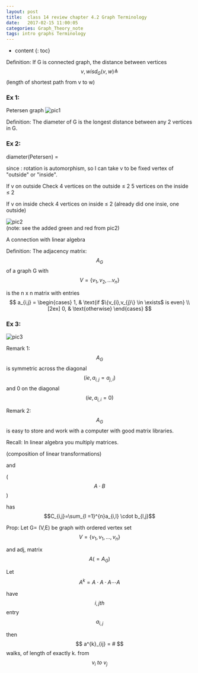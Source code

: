 ```yaml
---
layout: post
title:  class 14 review chapter 4.2 Graph Terminology
date:   2017-02-15 11:00:05
categories: Graph_Theory_note
tags: intro graphs Terminology
---
```


* content
{: toc}

Definition: If G is connected graph, the distance between vertices $$v,w is d_{G}(v,w)\triangleq$$ (length of shortest path from v to w)







### Ex 1:

Petersen graph
![pic1]()

Definition: The diameter of G is the longest distance between any 2 vertices in G.

### Ex 2:

diameter(Petersen) = 

since : rotation is automorphism, so I can take v to be fixed vertex of "outside" or "inside". 

If v on outside
Check 4 vertices on the outside ≤ 2
	  5 vertices on the inside ≤ 2

If v on inside check 4 vertices on inside ≤ 2
(already did one insie, one outside)


![pic2]()	  
(note: see the added green and red from pic2)

A connection with linear algebra

Definition:
The adjacency matrix: $$A_{G}$$
of a graph G with $$V = \{v_{1},v_{2},...v_{n}\}$$

is the n x n matrix with entries
$$
a_{i,j} =
\begin{cases}
1,  & \text{if $\{v_{i},v_{j}\} \in \exists$ is even} \\[2ex]
0, & \text{otherwise}
\end{cases}
$$

### Ex 3:
![pic3]()


Remark 1:
$$A_{G}$$ is symmetric across the diagonal 
$$(ie, a_{i,j}= a_{j,i})$$
and 0 on the diagonal
$$(ie, a_{i,i}= 0)$$

Remark 2:
$$A_{G}$$ is easy to store and work with a computer with good matrix libraries. 


Recall: In linear algebra you multiply matrices. 

(composition of linear transformations)

and 

($$A \cdot B$$)

has $$C_{i,j}=\sum_{l =1}^{n}a_{i,l} \cdot b_{l,j}$$


Prop: Let G= (V,E) be graph with ordered vertex set $$V = \{v_{1},v_{1},...,v_{n}\}$$

and adj, matrix $$A(=A_{G})$$

Let $$A^{k}=A \cdot A\cdot A \cdots A$$

have $$i,jth$$ entry $$a_{i,j}$$

then $$ a^{k}_{ij} = # $$ walks, of length of exactly k. from $$v_{i} \ to \ v_{j}$$









